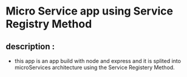 # Micro Service app using Service Registry Method
## description : 
* this app is an app build with node and express and it is splited into microServices architecture using the Service Registery Method.